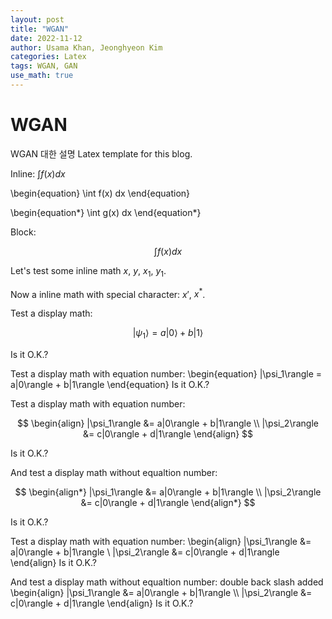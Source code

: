 ```yaml
---
layout: post
title: "WGAN"
date: 2022-11-12
author: Usama Khan, Jeonghyeon Kim
categories: Latex
tags: WGAN, GAN
use_math: true
---
```


# WGAN

WGAN 대한 설명
Latex template for this blog.

Inline: $\int f(x) dx$

\begin{equation}
\int f(x) dx
\end{equation}

\begin{equation*}
\int g(x) dx
\end{equation*}

Block:

$$
\int f(x) dx
$$

Let's test some inline math $x$, $y$, $x_1$, $y_1$.

Now a inline math with special character: $x'$, $x^*$.

Test a display math:

$$
   |\psi_1\rangle = a|0\rangle + b|1\rangle
$$

Is it O.K.?

Test a display math with equation number:
\begin{equation}
|\psi_1\rangle = a|0\rangle + b|1\rangle
\end{equation}
Is it O.K.?

Test a display math with equation number:

$$
  \begin{align}
    |\psi_1\rangle &= a|0\rangle + b|1\rangle \\
    |\psi_2\rangle &= c|0\rangle + d|1\rangle
  \end{align}
$$

Is it O.K.?

And test a display math without equaltion number:

$$
  \begin{align*}
    |\psi_1\rangle &= a|0\rangle + b|1\rangle \\
    |\psi_2\rangle &= c|0\rangle + d|1\rangle
  \end{align*}
$$

Is it O.K.?

Test a display math with equation number:
\begin{align}
|\psi_1\rangle &= a|0\rangle + b|1\rangle \\
|\psi_2\rangle &= c|0\rangle + d|1\rangle
\end{align}
Is it O.K.?

And test a display math without equaltion number: double back slash added
\begin{align}
|\psi_1\rangle &= a|0\rangle + b|1\rangle \\\\
|\psi_2\rangle &= c|0\rangle + d|1\rangle
\end{align}
Is it O.K.?
